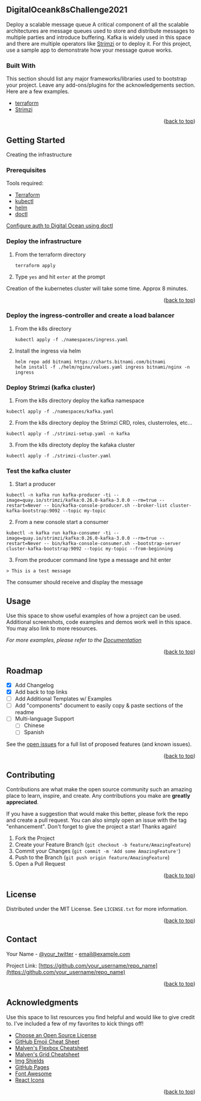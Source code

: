 ## DigitalOceank8sChallenge2021

Deploy a scalable message queue
A critical component of all the scalable architectures are message queues used to store and distribute messages to multiple parties and introduce buffering. Kafka is widely used in this space and there are multiple operators like [Strimzi](https://strimzi.io/) or to deploy it. For this project, use a sample app to demonstrate how your message queue works.



### Built With

This section should list any major frameworks/libraries used to bootstrap your project. Leave any add-ons/plugins for the acknowledgements section. Here are a few examples.

* [terraform](https://www.terraform.io/)
* [Strimzi](https://strimzi.io/)

<p align="right">(<a href="#top">back to top</a>)</p>



<!-- GETTING STARTED -->
## Getting Started

Creating the infrastructure 

### Prerequisites

Tools required:
* [Terraform](https://learn.hashicorp.com/tutorials/terraform/install-cli)
* [kubectl](https://kubernetes.io/docs/tasks/tools/)
* [helm](https://helm.sh/docs/intro/install/)
* [doctl](https://docs.digitalocean.com/reference/doctl/how-to/install/)

[Configure auth to Digital Ocean using doctl](https://docs.digitalocean.com/reference/doctl/how-to/install/)

### Deploy the infrastructure

1. From the terraform directory
   ```
   terraform apply
   ```
2. Type ```yes``` and hit ```enter``` at the prompt
 
Creation of the kubernetes cluster will take some time. Approx 8 minutes.
<p align="right">(<a href="#top">back to top</a>)</p>

### Deploy the ingress-controller and create a load balancer
1. From the k8s directory
   ```
   kubectl apply -f ./namespaces/ingress.yaml
   ```
2. Install the ingress via helm
   ```
   helm repo add bitnami https://charts.bitnami.com/bitnami
   helm install -f ./helm/nginx/values.yaml ingress bitnami/nginx -n ingress
   ```

### Deploy Strimzi (kafka cluster)
1. From the k8s directory deploy the kafka namespace
```
kubectl apply -f ./namespaces/kafka.yaml
```
2. From the k8s directory deploy the Strimzi CRD, roles, clusterroles, etc...
```
kubectl apply -f ./strimzi-setup.yaml -n kafka
```
3. From the k8s directoty deploy the kafaka cluster
```
kubectl apply -f ./strimzi-cluster.yaml
```
### Test the kafka cluster
1. Start a producer
```
kubectl -n kafka run kafka-producer -ti --image=quay.io/strimzi/kafka:0.26.0-kafka-3.0.0 --rm=true --restart=Never -- bin/kafka-console-producer.sh --broker-list cluster-kafka-bootstrap:9092 --topic my-topic
```
2. From a new console start a consumer
```
kubectl -n kafka run kafka-consumer -ti --image=quay.io/strimzi/kafka:0.26.0-kafka-3.0.0 --rm=true --restart=Never -- bin/kafka-console-consumer.sh --bootstrap-server cluster-kafka-bootstrap:9092 --topic my-topic --from-beginning
```
3. From the producer command line type a message and hit enter
```
> This is a test message
```
The consumer should receive and display the message
<!-- USAGE EXAMPLES -->
## Usage

Use this space to show useful examples of how a project can be used. Additional screenshots, code examples and demos work well in this space. You may also link to more resources.

_For more examples, please refer to the [Documentation](https://example.com)_

<p align="right">(<a href="#top">back to top</a>)</p>



<!-- ROADMAP -->
## Roadmap

- [x] Add Changelog
- [x] Add back to top links
- [ ] Add Additional Templates w/ Examples
- [ ] Add "components" document to easily copy & paste sections of the readme
- [ ] Multi-language Support
    - [ ] Chinese
    - [ ] Spanish

See the [open issues](https://github.com/othneildrew/Best-README-Template/issues) for a full list of proposed features (and known issues).

<p align="right">(<a href="#top">back to top</a>)</p>



<!-- CONTRIBUTING -->
## Contributing

Contributions are what make the open source community such an amazing place to learn, inspire, and create. Any contributions you make are **greatly appreciated**.

If you have a suggestion that would make this better, please fork the repo and create a pull request. You can also simply open an issue with the tag "enhancement".
Don't forget to give the project a star! Thanks again!

1. Fork the Project
2. Create your Feature Branch (`git checkout -b feature/AmazingFeature`)
3. Commit your Changes (`git commit -m 'Add some AmazingFeature'`)
4. Push to the Branch (`git push origin feature/AmazingFeature`)
5. Open a Pull Request

<p align="right">(<a href="#top">back to top</a>)</p>



<!-- LICENSE -->
## License

Distributed under the MIT License. See `LICENSE.txt` for more information.

<p align="right">(<a href="#top">back to top</a>)</p>



<!-- CONTACT -->
## Contact

Your Name - [@your_twitter](https://twitter.com/your_username) - email@example.com

Project Link: [https://github.com/your_username/repo_name](https://github.com/your_username/repo_name)

<p align="right">(<a href="#top">back to top</a>)</p>



<!-- ACKNOWLEDGMENTS -->
## Acknowledgments

Use this space to list resources you find helpful and would like to give credit to. I've included a few of my favorites to kick things off!

* [Choose an Open Source License](https://choosealicense.com)
* [GitHub Emoji Cheat Sheet](https://www.webpagefx.com/tools/emoji-cheat-sheet)
* [Malven's Flexbox Cheatsheet](https://flexbox.malven.co/)
* [Malven's Grid Cheatsheet](https://grid.malven.co/)
* [Img Shields](https://shields.io)
* [GitHub Pages](https://pages.github.com)
* [Font Awesome](https://fontawesome.com)
* [React Icons](https://react-icons.github.io/react-icons/search)

<p align="right">(<a href="#top">back to top</a>)</p>



<!-- MARKDOWN LINKS & IMAGES -->
<!-- https://www.markdownguide.org/basic-syntax/#reference-style-links -->
[contributors-shield]: https://img.shields.io/github/contributors/othneildrew/Best-README-Template.svg?style=for-the-badge
[contributors-url]: https://github.com/othneildrew/Best-README-Template/graphs/contributors
[forks-shield]: https://img.shields.io/github/forks/othneildrew/Best-README-Template.svg?style=for-the-badge
[forks-url]: https://github.com/othneildrew/Best-README-Template/network/members
[stars-shield]: https://img.shields.io/github/stars/othneildrew/Best-README-Template.svg?style=for-the-badge
[stars-url]: https://github.com/othneildrew/Best-README-Template/stargazers
[issues-shield]: https://img.shields.io/github/issues/othneildrew/Best-README-Template.svg?style=for-the-badge
[issues-url]: https://github.com/othneildrew/Best-README-Template/issues
[license-shield]: https://img.shields.io/github/license/othneildrew/Best-README-Template.svg?style=for-the-badge
[license-url]: https://github.com/othneildrew/Best-README-Template/blob/master/LICENSE.txt
[linkedin-shield]: https://img.shields.io/badge/-LinkedIn-black.svg?style=for-the-badge&logo=linkedin&colorB=555
[linkedin-url]: https://linkedin.com/in/othneildrew
[product-screenshot]: images/screenshot.png





 